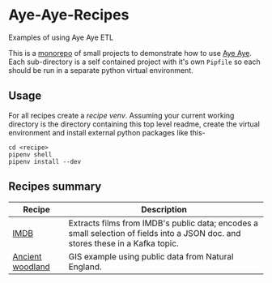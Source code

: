 # Aye-Aye-Recipes
Examples of using Aye Aye ETL

This is a [monorepo](https://en.wikipedia.org/wiki/Monorepo) of small projects to demonstrate how to use [Aye Aye](https://github.com/Aye-Aye-Dev/AyeAye). Each sub-directory is a self contained project with it's own `Pipfile` so each should be run in a separate python virtual environment.

## Usage

For all recipes create a *recipe venv*. Assuming your current working directory is the directory containing this top level readme, create the virtual environment and install external python packages like this-

```shell
cd <recipe>
pipenv shell
pipenv install --dev
``` 

## Recipes summary

| Recipe | Description |
| --- | --- |
| [IMDB](./imdb/) | Extracts films from IMDB's public data; encodes a small selection of fields into a JSON doc. and stores these in a Kafka topic.|
| [Ancient woodland](./ancient_woodland/) | GIS example using public data from Natural England.|
